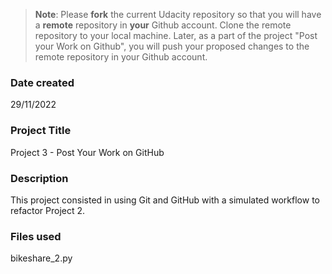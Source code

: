 >**Note**: Please **fork** the current Udacity repository so that you will have a **remote** repository in **your** Github account. Clone the remote repository to your local machine. Later, as a part of the project "Post your Work on Github", you will push your proposed changes to the remote repository in your Github account. 


### Date created
29/11/2022

### Project Title
Project 3 - Post Your Work on GitHub

### Description
This project consisted in using Git and GitHub with a simulated workflow to refactor Project 2.


### Files used
bikeshare_2.py


